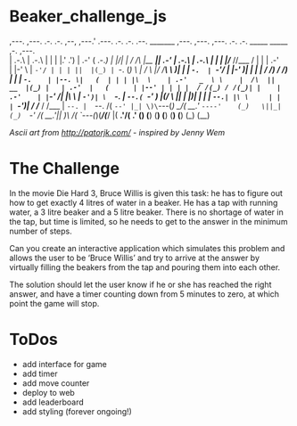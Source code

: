 # Beaker_challenge_js

 ,---.   ,---.  .-. .-.  ,--,  ,---.'    .---.   .-.  .-.  .--.  _______ ,---.  ,---.      ,---.  .-. .-. _____  _____  ,-.    ,---.   
 | .-.\  | .-.\ | | | |.' .')  | .-'    ( .-._)  | |/\| | / /\ \|__   __|| .-'  | .-.\     | .-.\ | | | |/___  //___  / | |    | .-'   
 | |-' \ | `-'/ | | | ||  |(_) | `-.   (_) \     | /  \ |/ /__\ \ )| |   | `-.  | `-'/     | |-' )| | | |   / /)   / /) | |    | `-.   
 | |--. \|   (  | | | |\  \    | .-'   _  \ \    |  /\  ||  __  |(_) |   | .-'  |   (      | |--' | | | |  / /(_) / /(_)| |    | .-'   
 | |`-' /| |\ \ | `-')| \  `-. |  `--.( `-'  )   |(/  \ || |  |)|  | |   |  `--.| |\ \     | |    | `-')| / /___ / /___ | `--. |  `--.
 /( `--' |_| \)\`---(_)  \____\/( __.' `----'    (_)   \||_|  (_)  `-'   /( __.'|_| \)\    /(     `---(_)(_____/(_____/ |( __.'/( __.'
(__)         (__)             (__)                                      (__)        (__)  (__)                          (_)   (__)     

*Ascii art from http://patorjk.com/ - inspired by Jenny Wem*

# The Challenge

In the movie Die Hard 3, Bruce Willis is given this task: he has to figure out how to get exactly 4 litres of water in a beaker. He has a tap with running water, a 3 litre beaker and a 5 litre beaker. There is no shortage of water in the tap, but time is limited, so he needs to get to the answer in the minimum number of steps.

Can you create an interactive application which simulates this problem and allows the user to be ‘Bruce Willis’ and try to arrive at the answer by virtually filling the beakers from the tap and pouring them into each other.

The solution should let the user know if he or she has reached the right answer, and have a timer counting down from 5 minutes to zero, at which point the game will stop.

# ToDos
- add interface for game
- add timer
- add move counter
- deploy to web
- add leaderboard
- add styling (forever ongoing!)
